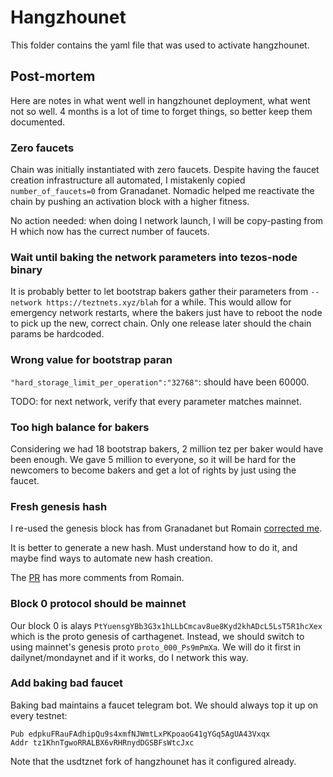 # Hangzhounet

This folder contains the yaml file that was used to activate hangzhounet.

## Post-mortem

Here are notes in what went well in hangzhounet deployment, what went not so well. 4 months is a lot of time to forget things, so better keep them documented.

### Zero faucets

Chain was initially instantiated with zero faucets. Despite having the faucet creation infrastructure all automated, I mistakenly copied `number_of_faucets=0` from Granadanet. Nomadic helped me reactivate the chain by pushing an activation block with a higher fitness.

No action needed: when doing I network launch, I will be copy-pasting from H which now has the currect number of faucets.

### Wait until baking the network parameters into tezos-node binary

It is probably better to let bootstrap bakers gather their parameters from `--network https://teztnets.xyz/blah` for a while. This would allow for emergency network restarts, where the bakers just have to reboot the node to pick up the new, correct chain. Only one release later should the chain params be hardcoded.

### Wrong value for bootstrap paran

`"hard_storage_limit_per_operation":"32768"`: should have been 60000.

TODO: for next network, verify that every parameter matches mainnet.

### Too high balance for bakers

Considering we had 18 bootstrap bakers, 2 million tez per baker would have been enough. We gave 5 million to everyone, so it will be hard for the newcomers to become bakers and get a lot of rights by just using the faucet.

### Fresh genesis hash

I re-used the genesis block has from Granadanet but Romain [corrected me](https://github.com/oxheadalpha/teztnets/pull/51#discussion_r713088372).

It is better to generate a new hash. Must understand how to do it, and maybe find ways to automate new hash creation.

The [PR](https://github.com/oxheadalpha/teztnets/pull/51) has more comments from Romain.

### Block 0 protocol should be mainnet

Our block 0 is alays `PtYuensgYBb3G3x1hLLbCmcav8ue8Kyd2khADcL5LsT5R1hcXex` which is the proto genesis of carthagenet. Instead, we should switch to using mainnet's genesis proto `proto_000_Ps9mPmXa`. We will do it first in dailynet/mondaynet and if it works, do I network this way.

### Add baking bad faucet

Baking bad maintains a faucet telegram bot. We should always top it up on every testnet:

```
Pub edpkuFRauFAdhipQu9s4xmfNJWmtLxPKpoaoG41gYGq5AgUA43Vxqx
Addr tz1KhnTgwoRRALBX6vRHRnydDGSBFsWtcJxc
```

Note that the usdtznet fork of hangzhounet has it configured already.
